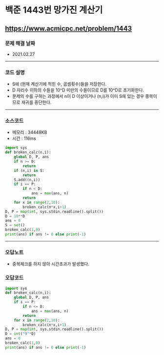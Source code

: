 # 백준 1443번 망가진 계산기
https://www.acmicpc.net/problem/1443
---

### 문제 해결 날짜
- 2021.02.27
---

### 코드 설명
- S에 (현재 계산기에 적힌 수, 곱셈횟수)들을 저장한다.
- D 자리수 이하의 수들을 10^D 미만의 수들이므로 D를 10^D로 초기화한다.
- 문제의 수를 구하는 과정에서 n이 D 이상이거나 (n,i)가 이미 S에 있는 경우 중복이므로 재귀를 중단한다.
---

### 소스코드
- 메모리 : 34448KB
- 시간 : 116ms
```Python
import sys
def broken_calc(n,i):
    global D, P, ans
    if n >= D:
        return
    if (n,i) in S:
        return
    S.add((n,i))
    if i == P:
        if n < D:
            ans = max(ans, n)
        return
    for x in range(2,10):
        broken_calc(n*x,i+1)
D, P = map(int, sys.stdin.readline().split())
D = 10**D
ans = 0
S = set()
broken_calc(1,0)
print(ans) if ans != 0 else print(-1)
```
---
### 오답노트
- 중복체크를 하지 않아 시간초과가 발생했다.

### 오답코드
```Python
import sys
def broken_calc(n,i):
    global D, P, ans
    if i == P:
        if n <= D:
            ans = max(ans, n)
        return
    for x in range(2,10):
        broken_calc(n*x,i+1)
D, P = map(int, sys.stdin.readline().split())
D = int("9"*D)
ans = 0
broken_calc(1,0)
print(ans) if ans != 0 else print(-1)
```